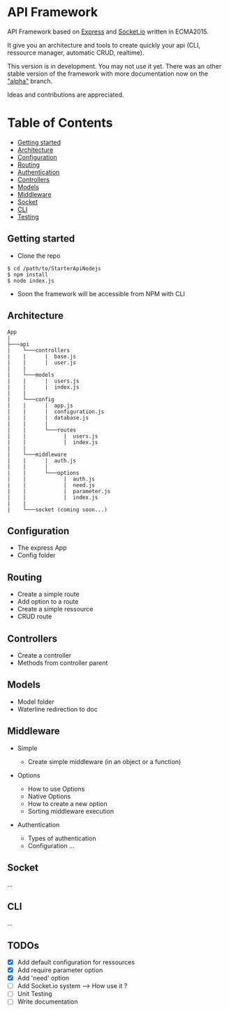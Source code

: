 # API Framework

API Framework based on [Express](http://expressjs.com) and [Socket.io](http://socket.io) written in ECMA2015.

It give you an architecture and tools to create quickly your api (CLI, ressource manager, automatic CRUD, realtime).

This version is in development. You may not use it yet.
There was an other stable version of the framework with more documentation now on the ["alpha"](https://github.com/ArthurMialon/StarterApiNodejs/tree/alpha) branch.

Ideas and contributions are appreciated.

# Table of Contents

* [Getting started](#getting-started)
* [Architecture](#architecture)
* [Configuration](#configuration)
* [Routing](#routing)
* [Authentication](#authentication)
* [Controllers](#controllers)
* [Models](#models)
* [Middleware](#middleware)
* [Socket](#socket)
* [CLI](#cli)
* [Testing](#testing)

## <a name="getting-started"></a>Getting started
* Clone the repo

```shell
$ cd /path/to/StarterApiNodejs
$ npm install
$ node index.js
```

* Soon the framework will be accessible from NPM with CLI

## <a name="architecture"></a>Architecture

```
App
|
├───api
|    └───controllers
|    |      |  base.js
|    |      |  user.js
|    |
|    └───models
|    |      |  users.js
|    |      |  index.js
|    |
|    └───config
|    |      |  app.js
|    |      |  configuration.js
|    |      |  database.js
|    |      |  
|    |      └───routes
|    |            |  users.js
|    |            |  index.js
|    |
|    └───middleware
|    |      |  auth.js
|    |      |  
|    |      └───options
|    |            |  auth.js
|    |            |  need.js
|    |            |  parameter.js
|    |            |  index.js
|    |
|    └───socket (coming soon...)

```

## <a name="configuration"></a>Configuration
  - The express App
  - Config folder


## <a name="routing"></a>Routing
   - Create a simple route
   - Add option to a route
   - Create a simple ressource
   - CRUD route


## <a name="controllers"></a>Controllers
  - Create a controller
  - Methods from controller parent


## <a name="model"></a>Models
  - Model folder
  - Waterline redirection to doc


## <a name="middleware"></a>Middleware

  - Simple
    - Create simple middleware (in an object or a function)

  - Options
    - How to use Options
    - Native Options
    - How to create a new option
    - Sorting middleware execution

  - Authentication
    - Types of authentication
    - Configuration
  ...

## <a name="socket"></a>Socket
  ...

## <a name="cli"></a>CLI
  ...

## TODOs
  - [x] Add default configuration for ressources
  - [x] Add require parameter option
  - [x] Add 'need' option
  - [ ] Add Socket.io system --> How use it ?
  - [ ] Unit Testing
  - [ ] Write documentation
